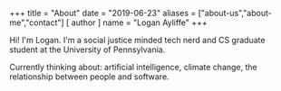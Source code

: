 +++
title = "About"
date = "2019-06-23"
aliases = ["about-us","about-me","contact"]
[ author ]
  name = "Logan Ayliffe"
+++

Hi! I'm Logan. I'm a social justice minded tech nerd and CS graduate student at the University of Pennsylvania.

Currently thinking about: artificial intelligence, climate change, the relationship between people and software.


